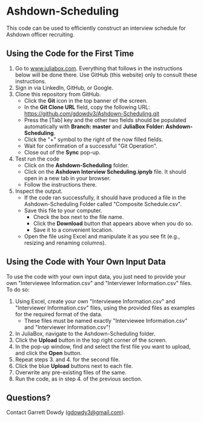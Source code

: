 # Ashdown-Scheduling
This code can be used to efficiently construct an interview schedule for Ashdown officer recruiting.

## Using the Code for the First Time
1.  Go to www.juliabox.com.  Everything that follows in the instructions below will be done there. Use GitHub (this website) only to consult these instructions.
2.  Sign in via LinkedIn, GitHub, or Google.
3.  Clone this repository from GitHub.
    - Click the **Git** icon in the top banner of the screen.
    - In the **Git Clone URL** field, copy the following URL: https://github.com/gdowdy3/Ashdown-Scheduling.git
    - Press the [Tab] key and the other two fields should be populated automatically with **Branch: master** and **JuliaBox Folder: Ashdown-Scheduling**.
    - Click the "+" symbol to the right of the now filled fields.
    - Wait for confirmation of a successful "Git Operation".
    - Close out of the **Sync** pop-up.
4. Test run the code
    - Click on the **Ashdown-Scheduling** folder.
    - Click on the **Ashdown Interview Scheduling.ipnyb** file.  It should open in a new tab in your browser.
    - Follow the instructions there.
5. Inspect the output.
    - If the code ran successfully, it should have produced a file in the Ashdown-Scheduling Folder called "Composite Schedule.csv".
    - Save this file to your computer.
      - Check the box next to the file name.
      - Click the **Download** button that appears above when you do so.
      - Save it to a convenient location.
   - Open the file using Excel and manipulate it as you see fit (e.g., resizing and renaming columns).
   
   
## Using the Code with Your Own Input Data
To use the code with your own input data, you just need to provide your own "Interviewee Information.csv" and "Interviewer Information.csv" files.  To do so:
1. Using Excel, create your own "Interviewee Information.csv" and "Interviewer Information.csv" files, using the provided files as examples for the required format of the data.
   - These files must be named exactly "Interviewee Information.csv" and "Interviewer Information.csv"!
2. In JuliaBox, navigate to the Ashdown-Scheduling folder.
3. Click the **Upload** button in the top right corner of the screen.
4. In the pop-up window, find and select the first file you want to upload, and click the **Open** button.
5. Repeat steps 3. and 4. for the second file.
6. Click the blue **Upload** buttons next to each file.
7. Overwrite any pre-existing files of the same.
8. Run the code, as in step 4. of the previous section.

## Questions?
Contact Garrett Dowdy (gdowdy3@gmail.com).
